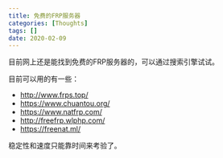 ```yaml
---
title: 免费的FRP服务器
categories: [Thoughts]
tags: []
date: 2020-02-09
---
```

目前网上还是能找到免费的FRP服务器的，可以通过搜索引擎试试。

目前可以用的有一些：

- http://www.frps.top/
- https://www.chuantou.org/
- https://www.natfrp.com/
- http://freefrp.wlphp.com/
- https://freenat.ml/

稳定性和速度只能靠时间来考验了。


